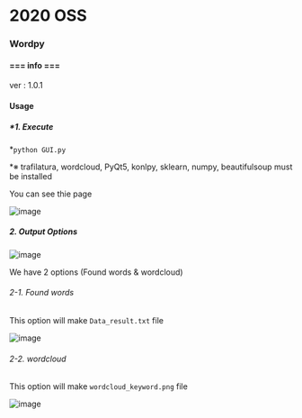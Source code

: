 # 2020 OSS



### Wordpy



#### === info ===

ver : 1.0.1



#### Usage

##### *1. Execute

  *`python GUI.py`

  *※ trafilatura, wordcloud, PyQt5, konlpy, sklearn, numpy, beautifulsoup must be 	installed



You can see thie page

![image](https://user-images.githubusercontent.com/61904460/92078104-af7b7f00-edf8-11ea-92af-2ca86f4cc74f.png)



##### 2. Output Options

![image](https://user-images.githubusercontent.com/61904460/92078546-6f68cc00-edf9-11ea-818c-4f3702fb6db4.png)

We have 2 options (Found words & wordcloud)



###### 	2-1. Found words

This option will make `Data_result.txt` file

![image](https://user-images.githubusercontent.com/61904460/92078126-b86c5080-edf8-11ea-9621-1de2061bc8a2.png)



###### 	2-2. wordcloud

This option will make `wordcloud_keyword.png` file
  
![image](https://user-images.githubusercontent.com/61904460/92078145-befac800-edf8-11ea-8c94-daab2bff1249.png)
